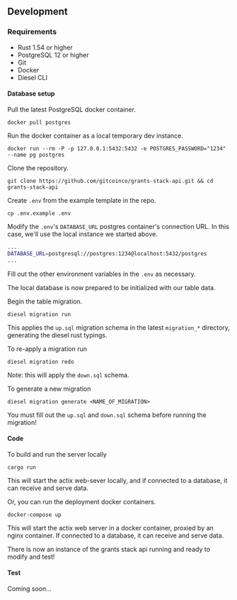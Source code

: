 ## Development

### Requirements

- Rust 1.54 or higher
- PostgreSQL 12 or higher
- Git
- Docker
- Diesel CLI

#### Database setup


Pull the latest PostgreSQL docker container. 

```shell
docker pull postgres
```

Run the docker container as a local temporary dev instance.

```shell 
docker run --rm -P -p 127.0.0.1:5432:5432 -e POSTGRES_PASSWORD="1234" --name pg postgres
```

Clone the repository. 

```shell
git clone https://github.com/gitcoinco/grants-stack-api.git && cd grants-stack-api
```


Create `.env` from the example template in the repo.

```shell
cp .env.example .env
```

Modify the `.env`'s `DATABASE_URL` postgres container's connection URL. In this case, we'll use the local instance we started above. 

```bash
...
DATABASE_URL=postgresql://postgres:1234@localhost:5432/postgres
...
```

Fill out the other environment variables in the `.env` as necessary. 

The local database is now prepared to be initialized with our table data.

Begin the table migration. 

```shell
diesel migration run
```

This applies the `up.sql` migration schema in the latest `migration_*` directory, generating the diesel rust typings.

To re-apply a migration run

```shell
diesel migration redo
```

Note: this will apply the `down.sql` schema. 

To generate a new migration 

```shell
diesel migration generate <NAME_OF_MIGRATION>
```

You must fill out the `up.sql` and `down.sql` schema before running the migration!

#### Code

To build and run the server locally

```shell
cargo run 
```

This will start the actix web-sever locally, and if connected to a database, it can receive and serve data.

Or, you can run the deployment docker containers.

```shell 
docker-compose up 
```

This will start the actix web server in a docker container, proxied by an nginx container.
If connected to a database, it can receive and serve data.

There is now an instance of the grants stack api running and ready to modify and test!

#### Test

Coming soon...